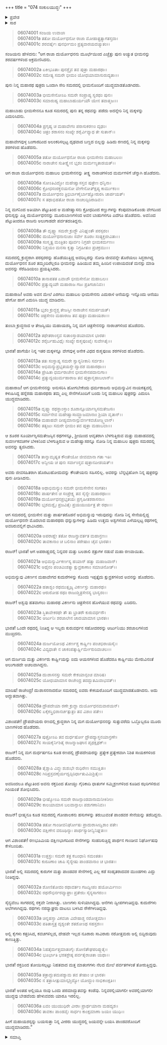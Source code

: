 +++
title = "074 ಸಂಕುಲಯುದ್ಧಃ"
+++

<details><summary>ಪ್ರವೇಶ</summary>


।।   ಓಂ ಓಂ ನಮೋ ನಾರಾಯಣಾಯ।।   ಶ್ರೀ ವೇದವ್ಯಾಸಾಯ ನಮಃ ।।

ಶ್ರೀ ಕೃಷ್ಣದ್ವೈಪಾಯನ ವೇದವ್ಯಾಸ ವಿರಚಿತ  

**ಶ್ರೀ ಮಹಾಭಾರತ**

**ಭೀಷ್ಮ ಪರ್ವ**

**ಭೀಷ್ಮವಧ ಪರ್ವ**

**ಅಧ್ಯಾಯ 74**

</details>

<details><summary>ಸಾರ</summary>

ಸಂಕುಲ ಯುದ್ಧ (1-36).


</details>


> 06074001 ಸಂಜಯ ಉವಾಚ।   
06074001a ತತೋ ದುರ್ಯೋಧನೋ ರಾಜಾ ಮೋಹಾತ್ಪ್ರತ್ಯಾಗತಸ್ತದಾ।   
06074001c ಶರವರ್ಷೈಃ ಪುನರ್ಭೀಮಂ ಪ್ರತ್ಯವಾರಯದಚ್ಯುತಂ।।

ಸಂಜಯನು ಹೇಳಿದನು: “ಆಗ ರಾಜಾ ದುರ್ಯೋಧನನು ಮೂರ್ಛೆಯಿಂದ ಎಚ್ಚೆತ್ತು ಪುನಃ ಅಚ್ಯುತ ಭೀಮನನ್ನು ಶರವರ್ಷಗಳಿಂದ ಆಕ್ರಮಣಿಸಿದನು.

> 06074002a ಏಕೀಭೂತಾಃ ಪುನಶ್ಚೈವ ತವ ಪುತ್ರಾ ಮಹಾರಥಾಃ।   
06074002c ಸಮೇತ್ಯ ಸಮರೇ ಭೀಮಂ ಯೋಧಯಾಮಾಸುರುದ್ಯತಾಃ।।

ಪುನಃ ನಿನ್ನ ಮಹಾರಥ ಪುತ್ರರು ಒಂದಾಗಿ ಸೇರಿ ಸಮರದಲ್ಲಿ ಭೀಮನೊಂದಿಗೆ ಯುದ್ಧಮಾಡತೊಡಗಿದರು.

> 06074003a ಭೀಮಸೇನೋಽಪಿ ಸಮರೇ ಸಂಪ್ರಾಪ್ಯ ಸ್ವರಥಂ ಪುನಃ।   
06074003c ಸಮಾರುಹ್ಯ ಮಹಾಬಾಹುರ್ಯಯೌ ಯೇನ ತವಾತ್ಮಜಃ।।

ಮಹಾಬಾಹು ಭೀಮಸೇನನೂ ಕೂಡ ಸಮರದಲ್ಲಿ ಪುನಃ ತನ್ನ ರಥವನ್ನು ಪಡೆದು ಅದನ್ನೇರಿ ನಿನ್ನ ಮಕ್ಕಳನ್ನು ಎದುರಿಸಿದನು.

> 06074004a ಪ್ರಗೃಹ್ಯ ಚ ಮಹಾವೇಗಂ ಪರಾಸುಕರಣಂ ದೃಢಂ।   
06074004c ಚಿತ್ರಂ ಶರಾಸನಂ ಸಂಖ್ಯೇ ಶರೈರ್ವಿವ್ಯಾಧ ತೇ ಸುತಾನ್।।

ಮಹಾವೇಗವುಳ್ಳ ಬಂಗಾರದಿಂದ ಅಲಂಕರಿಸಲ್ಪಟ್ಟ ದೃಢವಾದ ಬಣ್ಣದ ಬಿಲ್ಲನ್ನು ಹಿಡಿದು ರಣದಲ್ಲಿ ನಿನ್ನ ಮಕ್ಕಳನ್ನು ಶರಗಳಿಂದ ಹೊಡೆದನು.

> 06074005a ತತೋ ದುರ್ಯೋಧನೋ ರಾಜಾ ಭೀಮಸೇನಂ ಮಹಾಬಲಂ।   
06074005c ನಾರಾಚೇನ ಸುತೀಕ್ಷ್ಣೇನ ಭೃಶಂ ಮರ್ಮಣ್ಯತಾಡಯತ್।।

ಆಗ ರಾಜಾ ದುರ್ಯೋಧನನು ಮಹಾಬಲ ಭೀಮಸೇನನನ್ನು ತೀಕ್ಷ್ಣ ನಾರಾಚಗಳಿಂದ ಮರ್ಮಗಳಿಗೆ ಚೆನ್ನಾಗಿ ಹೊಡೆದನು.

> 06074006a ಸೋಽತಿವಿದ್ಧೋ ಮಹೇಷ್ವಾಸಸ್ತವ ಪುತ್ರೇಣ ಧನ್ವಿನಾ।   
06074006c ಕ್ರೋಧಸಂರಕ್ತನಯನೋ ವೇಗೇನೋತ್ಕ್ಷಿಪ್ಯ ಕಾರ್ಮುಕಂ।।   
06074007a ದುರ್ಯೋಧನಂ ತ್ರಿಭಿರ್ಬಾಣೈರ್ಬಾಹ್ವೋರುರಸಿ ಚಾರ್ಪಯತ್।   
06074007c ಸ ತಥಾಭಿಹತೋ ರಾಜಾ ನಾಚಲದ್ಗಿರಿರಾಡಿವ।।

ನಿನ್ನ ಮಗನಿಂದ ಅತಿಯಾಗಿ ಪೆಟ್ಟುತಿಂದ ಆ ಮಹೇಷ್ವಾಸನು ಕ್ರೋಧದಿಂದ ಕಣ್ಣುಗಳನ್ನು ಕೆಂಪುಮಾಡಿಕೊಂಡು ವೇಗದಿಂದ ಧನುಸ್ಸನ್ನು ಎತ್ತಿ ದುರ್ಯೋಧನನನ್ನು ಮೂರುಬಾಣಗಳಿಂದ ಅವನ ಬಾಹುಗಳಿಗೂ ಎದೆಗೂ ಹೊಡೆದನು. ಅವನಿಂದ ಪೆಟ್ಟುತಿಂದರೂ ರಾಜನು ಅಲುಗಾಡದೇ ಪರ್ವತದಂತಿದ್ದನು.

> 06074008a ತೌ ದೃಷ್ಟ್ವಾ ಸಮರೇ ಕ್ರುದ್ಧೌ ವಿನಿಘ್ನಂತೌ ಪರಸ್ಪರಂ।   
06074008c ದುರ್ಯೋಧನಾನುಜಾಃ ಸರ್ವೇ ಶೂರಾಃ ಸಂತ್ಯಕ್ತಜೀವಿತಾಃ।।   
06074009a ಸಂಸ್ಮೃತ್ಯ ಮಂತ್ರಿತಂ ಪೂರ್ವಂ ನಿಗ್ರಹೇ ಭೀಮಕರ್ಮಣಃ।   
06074009c ನಿಶ್ಚಯಂ ಮನಸಾ ಕೃತ್ವಾ ನಿಗ್ರಹೀತುಂ ಪ್ರಚಕ್ರಮುಃ।।

ಸಮರದಲ್ಲಿ ಕ್ರುದ್ಧರಾಗಿ ಪರಸ್ಪರರನ್ನು ಹೊಡೆಯುತ್ತಿದ್ದ ಅವರಿಬ್ಬರನ್ನು ನೋಡಿ ಜೀವವನ್ನೇ ತೊರೆಯಲು ಸಿದ್ಧರಾಗಿದ್ದ ದುರ್ಯೋಧನನ ಶೂರ ತಮ್ಮಂದಿರೆಲ್ಲರೂ ಭೀಮನನ್ನು ಹಿಡಿಯುವ ತಮ್ಮ ಹಿಂದಿನ ಉಪಾಯದಂತೆ ಮನಸ್ಸು ಮಾಡಿ ಅವನನ್ನು ಸೆರೆಹಿಡಿಯಲು ಪ್ರಯತ್ನಿಸಿದರು.

> 06074010a ತಾನಾಪತತ ಏವಾಜೌ ಭೀಮಸೇನೋ ಮಹಾಬಲಃ।   
06074010c ಪ್ರತ್ಯುದ್ಯಯೌ ಮಹಾರಾಜ ಗಜಃ ಪ್ರತಿಗಜಾನಿವ।।

ಮಹಾರಾಜ! ಅವರು ಅವನ ಮೇಲೆ ಎರಗಲು ಮಹಾಬಲ ಭೀಮಸೇನನು ಎದುರಾಳಿ ಆನೆಯನ್ನು ಇನ್ನೊಂದು ಆನೆಯು ಹೇಗೋ ಹಾಗೆ ಎದುರಿಸಿ ಯುದ್ಧ ಮಾಡಿದನು.

> 06074011a ಭೃಶಂ ಕ್ರುದ್ಧಶ್ಚ ತೇಜಸ್ವೀ ನಾರಾಚೇನ ಸಮರ್ಪಯತ್।   
06074011c ಚಿತ್ರಸೇನಂ ಮಹಾರಾಜ ತವ ಪುತ್ರಂ ಮಹಾಯಶಾಃ।।

ತುಂಬಾ ಕ್ರುದ್ಧನಾದ ಆ ತೇಜಸ್ವಿಯು ಮಹಾಯಶಸ್ವಿ ನಿನ್ನ ಮಗ ಚಿತ್ರಸೇನನನ್ನು ನಾರಾಚಗಳಿಂದ ಹೊಡೆದನು.

> 06074012a ತಥೇತರಾಂಸ್ತವ ಸುತಾಂಸ್ತಾಡಯಾಮಾಸ ಭಾರತ।   
06074012c ಶರೈರ್ಬಹುವಿಧೈಃ ಸಂಖ್ಯೇ ರುಕ್ಮಪುಂಖೈಃ ಸುವೇಗಿತೈಃ।।

ಭಾರತ! ಹಾಗೆಯೇ ನಿನ್ನ ಇತರ ಮಕ್ಕಳನ್ನೂ ವೇಗವುಳ್ಳ ಅನೇಕ ವಿಧದ ರುಕ್ಮಪುಂಖ ಶರಗಳಿಂದ ಹೊಡೆದನು.

> 06074013a ತತಃ ಸಂಸ್ಥಾಪ್ಯ ಸಮರೇ ಸ್ವಾನ್ಯನೀಕಾನಿ ಸರ್ವಶಃ।   
06074013c ಅಭಿಮನ್ಯುಪ್ರಭೃತಯಸ್ತೇ ದ್ವಾದಶ ಮಹಾರಥಾಃ।।   
06074014a ಪ್ರೇಷಿತಾ ಧರ್ಮರಾಜೇನ ಭೀಮಸೇನಪದಾನುಗಾಃ।   
06074014c ಪ್ರತ್ಯುದ್ಯಯುರ್ಮಹಾರಾಜ ತವ ಪುತ್ರಾನ್ಮಹಾಬಲಾನ್।।

ಮಹಾರಾಜ! ಆಗ ಭೀಮಸೇನನನ್ನು ಅನುಸರಿಸಿ ಹೋಗಬೇಕೆಂದು ಧರ್ಮರಾಜನು ಅಭಿಮನ್ಯುವಿನ ನಾಯಕತ್ವದಲ್ಲಿ ಕಳುಹಿಸಿದ್ದ ಹನ್ನೆರಡು ಮಹಾರಥರು ತಮ್ಮ ಎಲ್ಲ ಸೇನೆಗಳೊಂದಿಗೆ ಬಂದು ನಿನ್ನ ಮಹಾಬಲ ಪುತ್ರರನ್ನು ಎದುರಿಸಿ ಯುದ್ಧಮಾಡಿದರು.

> 06074015a ದೃಷ್ಟ್ವಾ ರಥಸ್ಥಾಂಸ್ತಾಂ ಶೂರಾನ್ಸೂರ್ಯಾಗ್ನಿಸಮತೇಜಸಃ।   
06074015c ಸರ್ವಾನೇವ ಮಹೇಷ್ವಾಸಾಮ್ಭ್ರಾಜಮಾನಾಂ ಶ್ರಿಯಾ ವೃತಾನ್।।   
06074016a ಮಹಾಹವೇ ದೀಪ್ಯಮಾನಾನ್ಸುವರ್ಣಕವಚೋಜ್ಜ್ವಲಾನ್।   
06074016c ತತ್ಯಜುಃ ಸಮರೇ ಭೀಮಂ ತವ ಪುತ್ರಾ ಮಹಾಬಲಾಃ।।

ಆ ಶೂರರ ಸೂರ್ಯಾಗ್ನಿಸಮತೇಜಸ್ಸಿನ ರಥಗಳನ್ನೂ, ಶ್ರೀಯಿಂದ ಆವೃತರಾಗಿ ಬೆಳಗುತ್ತಿರುವ ಮತ್ತು ಮಹಾಹವದಲ್ಲಿ ಸುವರ್ಣಕವಚಗಳ ಬೆಳಕಿನಿಂದ ಬೆಳಗುತ್ತಿರುವ ಆ ಮಹೇಷ್ವಾಸರನ್ನೂ ನೋಡಿ ನಿನ್ನ ಮಹಾಬಲ ಪುತ್ರರು ಸಮರದಲ್ಲಿ ಅವನನ್ನು ತ್ಯಜಿಸಿದರು.

> 06074017a ತಾನ್ನಾಮೃಷ್ಯತ ಕೌಂತೇಯೋ ಜೀವಮಾನಾ ಗತಾ ಇತಿ।   
06074017c ಅನ್ವೀಯ ಚ ಪುನಃ ಸರ್ವಾಂಸ್ತವ ಪುತ್ರಾನಪೀಡಯತ್।।

ಅವರು ಜೀವಸಹಿತರಾಗಿ ಹೊರಟುಹೋದುದನ್ನು ಕೌಂತೇಯನು ಸಹಿಸಲಿಲ್ಲ. ಅವರನ್ನು ಬೆನ್ನಟ್ಟಿಹೋಗಿ ನಿನ್ನ ಪುತ್ರರನ್ನು ಪುನಃ ಪೀಡಿಸಿದನು.

> 06074018a ಅಥಾಭಿಮನ್ಯುಂ ಸಮರೇ ಭೀಮಸೇನೇನ ಸಂಗತಂ।   
06074018c ಪಾರ್ಷತೇನ ಚ ಸಂಪ್ರೇಕ್ಷ್ಯ ತವ ಸೈನ್ಯೇ ಮಹಾರಥಾಃ।।   
06074019a ದುರ್ಯೋಧನಪ್ರಭೃತಯಃ ಪ್ರಗೃಹೀತಶರಾಸನಾಃ।   
06074019c ಭೃಶಮಶ್ವೈಃ ಪ್ರಜವಿತೈಃ ಪ್ರಯಯುರ್ಯತ್ರ ತೇ ರಥಾಃ।।

ಆಗ ಸಮರದಲ್ಲಿ ಭೀಮಸೇನ ಮತ್ತು ಪಾರ್ಷತರೊಡನೆ ಅಭಿಮನ್ಯುವು ಇರುವುದನ್ನು ನೋಡಿ ನಿನ್ನ ಸೇನೆಯಲ್ಲಿದ್ದ ದುರ್ಯೋಧನನೇ ಮೊದಲಾದ ಮಹಾರಥರು ಧನ್ನುಸ್ಸುಗಳನ್ನು ಹಿಡಿದು ಉತ್ತಮ ಅಶ್ವಗಳಿಂದ ಎಳೆಯಲ್ಪಟ್ಟ ರಥಗಳಲ್ಲಿ ಅವರಿರುವಲ್ಲಿಗೆ ಧಾವಿಸಿದರು.

> 06074020a ಅಪರಾಹ್ಣೇ ತತೋ ರಾಜನ್ಪ್ರಾವರ್ತತ ಮಹಾನ್ರಣಃ।   
06074020c ತಾವಕಾನಾಂ ಚ ಬಲಿನಾಂ ಪರೇಷಾಂ ಚೈವ ಭಾರತ।।

ರಾಜನ್! ಭಾರತ! ಆಗ ಅಪರಾಹ್ಣದಲ್ಲಿ ನಿನ್ನವರ ಮತ್ತು ಬಲಶಾಲಿ ಶತ್ರುಗಳ ನಡುವೆ ಮಹಾ ರಣವಾಯಿತು.

> 06074021a ಅಭಿಮನ್ಯುರ್ವಿಕರ್ಣಸ್ಯ ಹಯಾನ್ ಹತ್ವಾ ಮಹಾಜವಾನ್।   
06074021c ಅಥೈನಂ ಪಂಚವಿಂಶತ್ಯಾ ಕ್ಷುದ್ರಕಾಣಾಂ ಸಮಾಚಿನೋತ್।।

ಅಭಿಮನ್ಯುವು ವಿಕರ್ಣನ ಮಹಾವೇಗದ ಕುದುರೆಗಳನ್ನು ಕೊಂದು ಇಪ್ಪತ್ತೈದು ಕ್ಷುದ್ರಕಗಳಿಂದ ಅವನನ್ನು ಹೊಡೆದನು.

> 06074022a ಹತಾಶ್ವಂ ರಥಮುತ್ಸೃಜ್ಯ ವಿಕರ್ಣಸ್ತು ಮಹಾರಥಃ।   
06074022c ಆರುರೋಹ ರಥಂ ರಾಜಂಶ್ಚಿತ್ರಸೇನಸ್ಯ ಭಾಸ್ವರಂ।।

ರಾಜನ್! ಅಶ್ವವು ಹತವಾಗಲು ಮಹಾರಥ ವಿಕರ್ಣನು ಚಿತ್ರಸೇನನ ಹೊಳೆಯುವ ರಥವನ್ನು ಏರಿದನು.

> 06074023a ಸ್ಥಿತಾವೇಕರಥೇ ತೌ ತು ಭ್ರಾತರೌ ಕುರುವರ್ಧನೌ।   
06074023c ಆರ್ಜುನಿಃ ಶರಜಾಲೇನ ಚಾದಯಾಮಾಸ ಭಾರತ।।

ಭಾರತ! ಒಂದೇ ರಥದಲ್ಲಿ ನಿಂತಿದ್ದ ಆ ಇಬ್ಬರು ಕುರುವರ್ಧನ ಸಹೋದರರನ್ನು ಆರ್ಜುನಿಯು ಶರಜಾಲಗಳಿಂದ ಮುಚ್ಚಿದನು.

> 06074024a ದುರ್ಜಯೋಽಥ ವಿಕರ್ಣಶ್ಚ ಕಾರ್ಷ್ಣಿಂ ಪಂಚಭಿರಾಯಸೈಃ।   
06074024c ವಿವ್ಯಧಾತೇ ನ ಚಾಕಂಪತ್ಕಾರ್ಷ್ಣಿರ್ಮೇರುರಿವಾಚಲಃ।।

ಆಗ ದುರ್ಜಯ ಮತ್ತು ವಿಕರ್ಣರು ಕಾರ್ಷ್ಣಿಯನ್ನು ಐದು ಆಯಸಗಳಿಂದ ಹೊಡೆದರೂ ಕಾರ್ಷ್ಣಿಯು ಮೇರುವಿನಂತೆ ಅಲುಗಾಡದೇ ಅಚಲವಾಗಿದ್ದನು.

> 06074025a ದುಃಶಾಸನಸ್ತು ಸಮರೇ ಕೇಕಯಾನ್ಪಂಚ ಮಾರಿಷ।   
06074025c ಯೋಧಯಾಮಾಸ ರಾಜೇಂದ್ರ ತದದ್ಭುತಮಿವಾಭವತ್।।

ಮಾರಿಷ! ರಾಜೇಂದ್ರ! ದುಃಶಾಸನನಾದರೋ ಸಮರದಲ್ಲಿ ಐವರು ಕೇಕಯರೊಂದಿಗೆ ಯುದ್ಧಮಾಡತೊಡಗಿದನು. ಅದು ಅದ್ಭುತವಾಗಿತ್ತು.

> 06074026a ದ್ರೌಪದೇಯಾ ರಣೇ ಕ್ರುದ್ಧಾ ದುರ್ಯೋಧನಮವಾರಯನ್।   
06074026c ಏಕೈಕಸ್ತ್ರಿಭಿರಾನರ್ಚತ್ಪುತ್ರಂ ತವ ವಿಶಾಂ ಪತೇ।।

ವಿಶಾಂಪತೇ! ದ್ರೌಪದೇಯರು ರಣದಲ್ಲಿ ಕ್ರುದ್ಧರಾಗಿ ನಿನ್ನ ಮಗ ದುರ್ಯೋಧನನನ್ನು ಸುತ್ತುವರೆದು ಒಬ್ಬೊಬ್ಬರೂ ಮೂರು ಬಾಣಗಳಿಂದ ಹೊಡೆದರು.

> 06074027a ಪುತ್ರೋಽಪಿ ತವ ದುರ್ಧರ್ಷೋ ದ್ರೌಪದ್ಯಾಸ್ತನಯಾನ್ರಣೇ।   
06074027c ಸಾಯಕೈರ್ನಿಶಿತೈ ರಾಜನ್ನಾಜಘಾನ ಪೃಥಕ್ಪೃಥಕ್।।

ರಾಜನ್! ನಿನ್ನ ಮಗ ದುರ್ಧರ್ಷನೂ ಕೂಡ ರಣದಲ್ಲಿ ದ್ರೌಪದೇಯರನ್ನು ಪ್ರತ್ಯೇಕ ಪ್ರತ್ಯೇಕವಾಗಿ ನಿಶಿತ ಸಾಯಕಗಳಿಂದ ಹೊಡೆದನು.

> 06074028a ತೈಶ್ಚಾಪಿ ವಿದ್ಧಃ ಶುಶುಭೇ ರುಧಿರೇಣ ಸಮುಕ್ಷಿತಃ।   
06074028c ಗಿರಿಪ್ರಸ್ರವಣೈರ್ಯದ್ವದ್ಗಿರಿರ್ಧಾತುವಿಮಿಶ್ರಿತೈಃ।।

ಅವರಿಂದಲೂ ಪೆಟ್ಟುತಿಂದ ಅವನು ರಕ್ತದಿಂದ ತೋಯ್ದು ಗೈರಿಕಾದಿ ಧಾತುಗಳ ಸಮ್ಮಿಶ್ರಣಗಳಿಂದ ಕೂಡಿದ ಝರಿಗಳಿರುವ ಗಿರಿಯಂತೆ ಶೋಭಿಸಿದನು.

> 06074029a ಭೀಷ್ಮೋಽಪಿ ಸಮರೇ ರಾಜನ್ಪಾಂಡವಾನಾಮನೀಕಿನೀಂ।   
06074029c ಕಾಲಯಾಮಾಸ ಬಲವಾನ್ಪಾಲಃ ಪಶುಗಣಾನಿವ।।

ರಾಜನ್! ಭೀಷ್ಮನೂ ಕೂಡ ಸಮರದಲ್ಲಿ ಗೋಪಾಲಕನು ಹಸುಗಳನ್ನು ತರುಬುವಂತೆ ಪಾಂಡವರ ಸೇನೆಯನ್ನು ತಡೆದಿದ್ದನು.

> 06074030a ತತೋ ಗಾಂಡೀವನಿರ್ಘೋಷಃ ಪ್ರಾದುರಾಸೀದ್ವಿಶಾಂ ಪತೇ।   
06074030c ದಕ್ಷಿಣೇನ ವರೂಥಿನ್ಯಾಃ ಪಾರ್ಥಸ್ಯಾರೀನ್ವಿನಿಘ್ನತಃ।।

ಆಗ ವಿಶಾಂಪತೇ! ರಣಭೂಮಿಯ ದಕ್ಷಿಣಭಾಗದಿಂದ ಸೇನೆಗಳನ್ನು ಸಂಹರಿಸುತ್ತಿದ್ದ ಪಾರ್ಥನ ಗಾಂಡೀವ ನಿರ್ಘೋಷವು ಕೇಳಿಬಂದಿತು.

> 06074031a ಉತ್ತಸ್ಥುಃ ಸಮರೇ ತತ್ರ ಕಬಂಧಾನಿ ಸಮಂತತಃ।   
06074031c ಕುರೂಣಾಂ ಚಾಪಿ ಸೈನ್ಯೇಷು ಪಾಂಡವಾನಾಂ ಚ ಭಾರತ।।

ಭಾರತ! ಅಲ್ಲಿ ಸಮರದಲ್ಲಿ ಕುರುಗಳ ಮತ್ತು ಪಾಂಡವರ ಸೇನೆಗಳಲ್ಲಿ ಎಲ್ಲ ಕಡೆ ಸಂಹೃತರಾದವರ ಮುಂಡಗಳು ಎದ್ದು ನಿಂತಿದ್ದವು.

> 06074032a ಶೋಣಿತೋದಂ ರಥಾವರ್ತಂ ಗಜದ್ವೀಪಂ ಹಯೋರ್ಮಿಣಂ।   
06074032c ರಥನೌಭಿರ್ನರವ್ಯಾಘ್ರಾಃ ಪ್ರತೇರುಃ ಸೈನ್ಯಸಾಗರಂ।।

ಸೈನ್ಯವೆಂಬ ಸಾಗರದಲ್ಲಿ ರಕ್ತವೇ ನೀರಾಗಿತ್ತು. ಬಾಣಗಳು ಸುಳಿಯಾಗಿದ್ದವು. ಆನೆಗಳು ದ್ವೀಪಗಳಂತಿದ್ದವು. ಕುದುರೆಗಳು ಅಲೆಗಳಾಗಿದ್ದವು. ರಥಗಳು ನರವ್ಯಾಘ್ರರು ದಾಟಲು ಬಳಸಿದ ನೌಕೆಗಳಂತಿದ್ದವು.

> 06074033a ಚಿನ್ನಹಸ್ತಾ ವಿಕವಚಾ ವಿದೇಹಾಶ್ಚ ನರೋತ್ತಮಾಃ।   
06074033c ಪತಿತಾಸ್ತತ್ರ ದೃಶ್ಯಂತೇ ಶತಶೋಽಥ ಸಹಸ್ರಶಃ।।

ಅಲ್ಲಿ ಕೈಗಳು ಕತ್ತರಿಸಿದ, ಕವಚಗಳಿಲ್ಲದ, ದೇಹವೇ ಇಲ್ಲದ ನೂರಾರು ಸಾವಿರಾರು ನರೋತ್ತಮರು ಅಲ್ಲಿ ಬಿದ್ದಿರುವುದು ಕಾಣುತ್ತಿತ್ತು.

> 06074034a ನಿಹತೈರ್ಮತ್ತಮಾತಂಗೈಃ ಶೋಣಿತೌಘಪರಿಪ್ಲುತೈಃ।   
06074034c ಭೂರ್ಭಾತಿ ಭರತಶ್ರೇಷ್ಠ ಪರ್ವತೈರಾಚಿತಾ ಯಥಾ।।

ಭಾರತ! ರಕ್ತದಿಂದ ತೋಯಿಸಲ್ಪಟ್ಟು ನಿಹತವಾದ ಮತ್ತ ಮಾತಂಗಗಳು ನೆಲದ ಮೇಲೆ ಪರ್ವತಗಳಂತೆ ತೋರುತ್ತಿದ್ದವು.

> 06074035a ತತ್ರಾದ್ಭುತಮಪಶ್ಯಾಮ ತವ ತೇಷಾಂ ಚ ಭಾರತ।   
06074035c ನ ತತ್ರಾಸೀತ್ಪುಮಾನ್ಕಶ್ಚಿದ್ಯೋ ಯೋದ್ಧುಂ ನಾಭಿಕಾಂಕ್ಷತಿ।।

ಭಾರತ! ಅಂತಹ ಅಲ್ಲಿಯೂ ನಾವು ಒಂದು ಪರಮಾದ್ಭುತವನ್ನು ಕಂಡೆವು. ನಿನ್ನವರಲ್ಲಿಯಾಗಲೀ ಅವರಲ್ಲಿಯಾಗಲೀ ಯುದ್ಧವು ಬೇಡವೆಂದು ಹೇಳುವವರು ಯಾರೂ ಇರಲಿಲ್ಲ.

> 06074036a ಏವಂ ಯುಯುಧಿರೇ ವೀರಾಃ ಪ್ರಾರ್ಥಯಾನಾ ಮಹದ್ಯಶಃ।   
06074036c ತಾವಕಾಃ ಪಾಂಡವೈಃ ಸಾರ್ಧಂ ಕಾಂಕ್ಷಮಾಣಾ ಜಯಂ ಯುಧಿ।।

ಹೀಗೆ ಮಹಾಯಶಸ್ಸನ್ನು ಬಯಸುತ್ತಾ ನಿನ್ನ ವೀರರು ಯುದ್ಧದಲ್ಲಿ ಜಯವನ್ನೇ ಬಯಸಿ ಪಾಂಡವರೊಂದಿಗೆ ಯುದ್ಧಮಾಡಿದರು.”




<details><summary>ಸಮಾಪ್ತಿ</summary>


ಇತಿ ಶ್ರೀ ಮಹಾಭಾರತೇ ಭೀಷ್ಮ ಪರ್ವಣಿ ಭೀಷ್ಮವಧ ಪರ್ವಣಿ ಸಂಕುಲಯುದ್ಧೇ ಚತುಃಸಪ್ತತಿತಮೋಽಧ್ಯಾಯಃ।।  
ಇದು ಶ್ರೀ ಮಹಾಭಾರತದಲ್ಲಿ ಭೀಷ್ಮ ಪರ್ವದಲ್ಲಿ ಭೀಷ್ಮವಧ ಪರ್ವದಲ್ಲಿ ಸಂಕುಲಯುದ್ಧ ಎನ್ನುವ ಎಪ್ಪತ್ನಾಲ್ಕನೇ ಅಧ್ಯಾಯವು.


</details>
